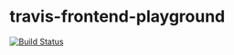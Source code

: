 # travis-frontend-playground

[![Build Status](https://travis-ci.org/rkonno/travis-frontend-playground.svg?branch=master)](https://travis-ci.org/rkonno/travis-frontend-playground)